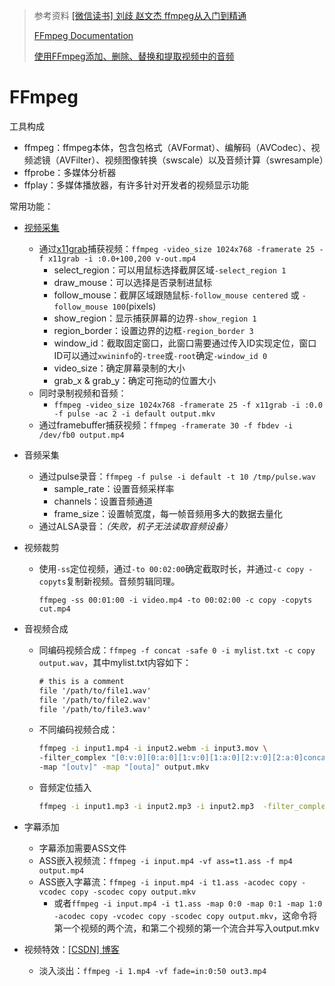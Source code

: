 > 参考资料
> [[微信读书] 刘歧 赵文杰 ffmpeg从入门到精通](https://weread.qq.com/book-detail?type=1&senderVid=13954449&v=587329805e2f7c587db316ekcfc32da010cfcd208495488)
>
> [FFmpeg Documentation](https://ffmpeg.org/documentation.html)
>
> [使用FFmpeg添加、删除、替换和提取视频中的音频](https://mp.weixin.qq.com/s/SFpdHo1IT3XA4xDm_XuA-g)

# FFmpeg

工具构成
- ffmpeg：ffmpeg本体，包含包格式（AVFormat）、编解码（AVCodec）、视频滤镜（AVFilter）、视频图像转换（swscale）以及音频计算（swresample）
- ffprobe：多媒体分析器
- ffplay：多媒体播放器，有许多针对开发者的视频显示功能

常用功能：
- [视频采集](https://trac.ffmpeg.org/wiki/Capture/Desktop)
  - 通过[x11grab](https://ffmpeg.org/ffmpeg-devices.html#x11grab)捕获视频：`ffmpeg -video_size 1024x768 -framerate 25 -f x11grab -i :0.0+100,200 v-out.mp4`
    - select_region：可以用鼠标选择截屏区域`-select_region 1`
    - draw_mouse：可以选择是否录制进鼠标
    - follow_mouse：截屏区域跟随鼠标`-follow_mouse centered` 或 `-follow_mouse 100`(pixels)
    - show_region：显示捕获屏幕的边界`-show_region 1`
    - region_border：设置边界的边框`-region_border 3`
    - window_id：截取固定窗口，此窗口需要通过传入ID实现定位，窗口ID可以通过`xwininfo`的`-tree`或`-root`确定`-window_id 0`
    - video_size：确定屏幕录制的大小
    - grab_x & grab_y：确定可拖动的位置大小
  - 同时录制视频和音频：
    - `ffmpeg -video_size 1024x768 -framerate 25 -f x11grab -i :0.0 -f pulse -ac 2 -i default output.mkv`
  - 通过framebuffer捕获视频：`ffmpeg -framerate 30 -f fbdev -i /dev/fb0 output.mp4`
  
- 音频采集

  - 通过pulse录音：`ffmpeg -f pulse -i default -t 10 /tmp/pulse.wav`
    - sample_rate：设置音频采样率
    - channels：设置音频通道
    - frame_size：设置帧宽度，每一帧音频用多大的数据去量化
  - 通过ALSA录音：*（失败，机子无法读取音频设备）*

- 视频裁剪

  - 使用`-ss`定位视频，通过`-to 00:02:00`确定截取时长，并通过`-c copy -copyts`复制新视频。音频剪辑同理。

    `ffmpeg -ss 00:01:00 -i video.mp4 -to 00:02:00 -c copy -copyts cut.mp4`

- 音视频合成

  - 同编码视频合成：`ffmpeg -f concat -safe 0 -i mylist.txt -c copy output.wav`，其中mylist.txt内容如下：

    ```txt
    # this is a comment
    file '/path/to/file1.wav'
    file '/path/to/file2.wav'
    file '/path/to/file3.wav'
    ```

  - 不同编码视频合成：

    ```sh
    ffmpeg -i input1.mp4 -i input2.webm -i input3.mov \
    -filter_complex "[0:v:0][0:a:0][1:v:0][1:a:0][2:v:0][2:a:0]concat=n=3:v=1:a=1[outv][outa]" \
    -map "[outv]" -map "[outa]" output.mkv
    ```

  - 音频定位插入

    ```sh
    ffmpeg -i input1.mp3 -i input2.mp3 -i input2.mp3  -filter_complex "[1]adelay=4000|4000[del1],[2]adelay=6000|6000[del2],[0][del1]amix[out],[out][del2]amix" output.mp3 
    ```

- 字幕添加

  - 字幕添加需要ASS文件
  - ASS嵌入视频流：`ffmpeg -i input.mp4 -vf ass=t1.ass -f mp4 output.mp4`
  - ASS嵌入字幕流：`ffmpeg -i input.mp4 -i t1.ass -acodec copy -vcodec copy -scodec copy output.mkv`
    - 或者`ffmpeg -i input.mp4 -i t1.ass -map 0:0 -map 0:1 -map 1:0 -acodec copy -vcodec copy -scodec copy output.mkv`，这命令将第一个视频的两个流，和第二个视频的第一个流合并写入output.mkv

- 视频特效：[[CSDN] 博客](https://blog.csdn.net/yu540135101/article/details/103025957)

  - 淡入淡出：`ffmpeg -i 1.mp4 -vf fade=in:0:50 out3.mp4`


